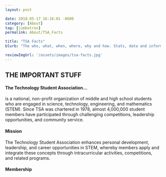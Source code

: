 ```yaml
---
layout: post

date: 2018-05-17 16:16:01 -0600
category: [About]
tag: [jumbotron]
permalink: About/TSA_Facts

title: "TSA Facts"
blurb: "The who, what, when, where, why and how. Stats, data and information about TSA."

reviewImgUrl: '/assets/images/tsa-facts.jpg'
---
```


## THE IMPORTANT STUFF


#### The Technology Student Association...

is a national, non-profit organization of middle and high school students who are engaged in science, technology, engineering, and mathematics (STEM). Since TSA was chartered in 1978, almost 4,000,000 student members have participated through challenging competitions, leadership opportunities, and community service.


#### Mission

The Technology Student Association enhances personal development, leadership, and career opportunities in STEM, whereby members apply and integrate these concepts through intracurricular activities, competitions, and related programs.


#### Membership
